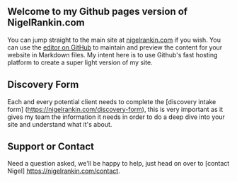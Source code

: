 ## Welcome to my Github pages version of NigelRankin.com

You can jump straight to the main site at [nigelrankin.com](https://nigelrankin.com) if you wish.
You can use the [editor on GitHub](https://github.com/njrankin/seo-agency/edit/master/index.md) to maintain and preview the content for your website in Markdown files.
My intent here is to use Github's fast hosting platform to create a super light version of my site.

## Discovery Form

Each and every potential client needs to complete the [discovery intake form] (https://nigelrankin.com/discovery-form), this is very important as it gives my team the information it needs in order to do a deep dive into your site and understand what it's about.

## Support or Contact

Need a question asked, we'll be happy to help, just head on over to [contact Nigel] https://nigelrankin.com/contact.
